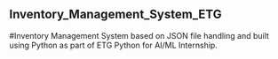 ## Inventory_Management_System_ETG

#Inventory Management System based on JSON file handling and built using Python as part of ETG Python for AI/ML Internship.
